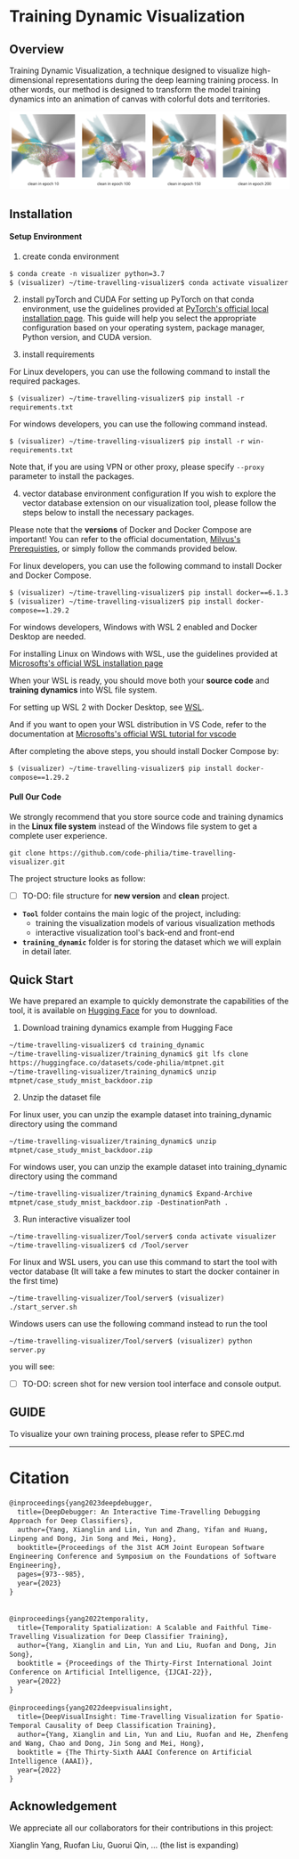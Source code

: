 # Training Dynamic Visualization


## Overview

Training Dynamic Visualization, a technique designed to visualize high-dimensional representations during the deep learning training process. In other words, our method is designed to transform the model training dynamics into an animation of canvas with colorful dots and territories.


![ The results of our visualization technique for the image classifier training process from epoch10 to epoch200](./README_image/image.png)



## Installation

#### Setup Environment

1. create conda environment
```
$ conda create -n visualizer python=3.7
$ (visualizer) ~/time-travelling-visualizer$ conda activate visualizer
```

2. install pyTorch and CUDA
For setting up PyTorch on that conda environment, use the guidelines provided at [PyTorch's official local installation page](https://pytorch.org/get-started/locally/). This guide will help you select the appropriate configuration based on your operating system, package manager, Python version, and CUDA version.

3. install requirements

For Linux developers, you can use the following command to install the required packages.
```
$ (visualizer) ~/time-travelling-visualizer$ pip install -r requirements.txt
```
For windows developers, you can use the following command instead.
```
$ (visualizer) ~/time-travelling-visualizer$ pip install -r win-requirements.txt
```

Note that, if you are using VPN or other proxy, please specify `--proxy` parameter to install the packages.

4. vector database environment configuration
If you wish to explore the vector database extension on our visualization tool, please follow the steps below to install the necessary packages.

Please note that the **versions** of Docker and Docker Compose are important! You can refer to the official documentation, [Milvus's Prerequisties](https://milvus.io/docs/prerequisite-docker.md), or simply follow the commands provided below.

For linux developers, you can use the following command to install Docker and Docker Compose.
```
$ (visualizer) ~/time-travelling-visualizer$ pip install docker==6.1.3
$ (visualizer) ~/time-travelling-visualizer$ pip install docker-compose==1.29.2
```

For windows developers, Windows with WSL 2 enabled and Docker Desktop are needed.

For installing Linux on Windows with WSL, use the guidelines provided at [Microsofts's official WSL installation page](https://learn.microsoft.com/en-us/windows/wsl/install) 

When your WSL is ready, you should move both your **source code** and **training dynamics** into WSL file system.

For setting up WSL 2 with Docker Desktop, see [WSL](https://docs.docker.com/desktop/wsl/).

And if you want to open your WSL distribution in VS Code, refer to the documentation at [Microsofts's official WSL tutorial for vscode](https://learn.microsoft.com/en-us/windows/wsl/tutorials/wsl-vscode) 

After completing the above steps, you should install Docker Compose by:
```
$ (visualizer) ~/time-travelling-visualizer$ pip install docker-compose==1.29.2
```



#### Pull Our Code

We strongly recommend that you store source code and training dynamics in the **Linux file system** instead of the Windows file system to get a complete user experience.

```
git clone https://github.com/code-philia/time-travelling-visualizer.git
```

The project structure looks as follow:

- [ ] TO-DO: file structure for **new version** and **clean** project.

- **`Tool`** folder contains the main logic of the project, including:
  - training the visualization models of various visualization methods
  - interactive visualization tool's back-end and front-end
- **`training_dynamic`** folder is for storing the dataset which we will explain in detail later.



## Quick Start

We have prepared an example to quickly demonstrate the capabilities of the tool, it is available on [Hugging Face](https://huggingface.co/datasets/code-philia/mtpnet) for you to download.

1. Download training dynamics example from Hugging Face

```
~/time-travelling-visualizer$ cd training_dynamic
~/time-travelling-visualizer/training_dynamic$ git lfs clone https://huggingface.co/datasets/code-philia/mtpnet.git
~/time-travelling-visualizer/training_dynamic$ unzip mtpnet/case_study_mnist_backdoor.zip
```

2. Unzip the dataset file

For linux user, you can unzip the example dataset into training_dynamic directory using the command

```
~/time-travelling-visualizer/training_dynamic$ unzip mtpnet/case_study_mnist_backdoor.zip
```

For windows user, you can unzip the example dataset into training_dynamic directory using the command

```
~/time-travelling-visualizer/training_dynamic$ Expand-Archive mtpnet/case_study_mnist_backdoor.zip -DestinationPath .
```

3. Run interactive visualizer tool

```
~/time-travelling-visualizer/Tool/server$ conda activate visualizer
~/time-travelling-visualizer$ cd /Tool/server
```

For linux and WSL users, you can use this command to start the tool with vector database (It will take a few minutes to start the docker container in the first time)

```
~/time-travelling-visualizer/Tool/server$ (visualizer) ./start_server.sh 
```

Windows users can use the following command instead to run the tool

```
~/time-travelling-visualizer/Tool/server$ (visualizer) python server.py
```

you will see: 

- [ ] TO-DO: screen shot for new version tool interface and console output.





## GUIDE

To visualize your own training process, please refer to SPEC.md







---

# Citation

```
@inproceedings{yang2023deepdebugger,
  title={DeepDebugger: An Interactive Time-Travelling Debugging Approach for Deep Classifiers},
  author={Yang, Xianglin and Lin, Yun and Zhang, Yifan and Huang, Linpeng and Dong, Jin Song and Mei, Hong},
  booktitle={Proceedings of the 31st ACM Joint European Software Engineering Conference and Symposium on the Foundations of Software Engineering},
  pages={973--985},
  year={2023}
}


@inproceedings{yang2022temporality,
  title={Temporality Spatialization: A Scalable and Faithful Time-Travelling Visualization for Deep Classifier Training},
  author={Yang, Xianglin and Lin, Yun and Liu, Ruofan and Dong, Jin Song},
  booktitle = {Proceedings of the Thirty-First International Joint Conference on Artificial Intelligence, {IJCAI-22}},
  year={2022}
}

@inproceedings{yang2022deepvisualinsight,
  title={DeepVisualInsight: Time-Travelling Visualization for Spatio-Temporal Causality of Deep Classification Training},
  author={Yang, Xianglin and Lin, Yun and Liu, Ruofan and He, Zhenfeng and Wang, Chao and Dong, Jin Song and Mei, Hong},
  booktitle = {The Thirty-Sixth AAAI Conference on Artificial Intelligence (AAAI)},
  year={2022}
}
```

## Acknowledgement

We appreciate all our collaborators for their contributions in this project:

Xianglin Yang, Ruofan Liu, Guorui Qin, ... (the list is expanding)
